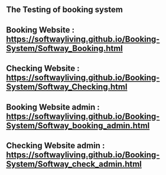 ## The Testing of booking system

## Booking Website : https://softwayliving.github.io/Booking-System/Softway_Booking.html
## Checking Website : https://softwayliving.github.io/Booking-System/Softway_Checking.html
## Booking Website admin : https://softwayliving.github.io/Booking-System/Softway_booking_admin.html
## Checking Website admin : https://softwayliving.github.io/Booking-System/Softway_check_admin.html
